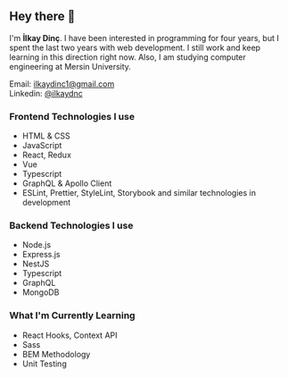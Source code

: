 ## Hey there 👋
 I'm **İlkay Dinç**. I have been interested in programming for four years, but I spent the last two years with web development. I still work and keep learning in this direction right now. Also, I am studying computer engineering at Mersin University.

Email: [ilkaydinc1@gmail.com](mailto:ilkaydinc1@gmail.com)
<br />
Linkedin: [@ilkaydnc](https://www.linkedin.com/in/ilkaydnc/)

### Frontend Technologies I use
* HTML & CSS
* JavaScript
* React, Redux
* Vue
* Typescript
* GraphQL & Apollo Client
* ESLint, Prettier, StyleLint, Storybook and similar technologies in development

### Backend Technologies I use
* Node.js
* Express.js
* NestJS
* Typescript
* GraphQL
* MongoDB

### What I'm Currently Learning
* React Hooks, Context API
* Sass
* BEM Methodology
* Unit Testing
